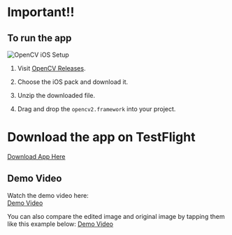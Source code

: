 
# Important!!

## To run the app

![OpenCV iOS Setup](https://drive.google.com/uc?id=1m3VnWoIyeSmB8-icHk3Oav7-rYrptRc7)

1. Visit [OpenCV Releases](https://opencv.org/releases/).

2. Choose the iOS pack and download it.

3. Unzip the downloaded file.

4. Drag and drop the `opencv2.framework` into your project.

# Download the app on TestFlight
[Download App Here](https://testflight.apple.com/join/m5uBeCZW)


## Demo Video

Watch the demo video here:  
[Demo Video](https://drive.google.com/file/d/14f1hHYG8I7tP-_k-LR9ppLJtjC3eKzPb/view?usp=sharing)

You can also compare the edited image and original image by tapping them like this example below:
[Demo Video](https://drive.google.com/file/d/1Ay0td0KTwqF8We223jmeeqNPc7y7orLp/view?usp=sharing)

